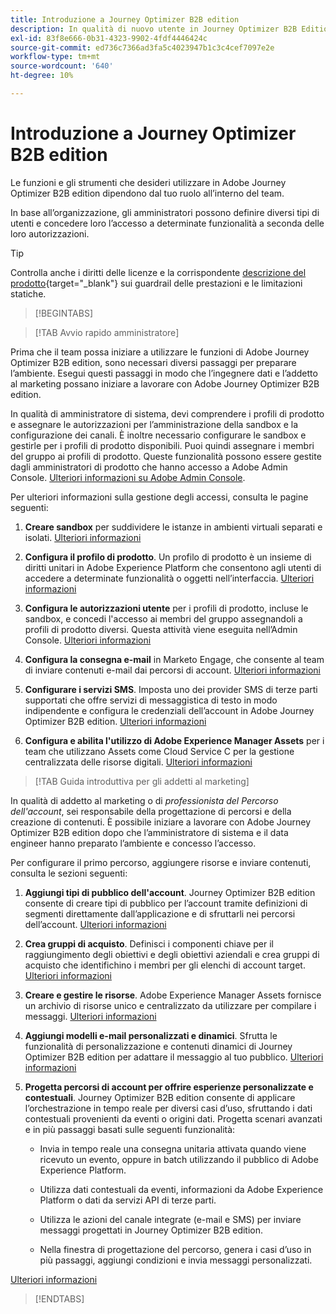 ```yaml
---
title: Introduzione a Journey Optimizer B2B edition
description: In qualità di nuovo utente in Journey Optimizer B2B Edition, scopri le aree chiave per iniziare.
exl-id: 83f8e666-0b31-4323-9902-4fdf4446424c
source-git-commit: ed736c7366ad3fa5c4023947b1c3c4cef7097e2e
workflow-type: tm+mt
source-wordcount: '640'
ht-degree: 10%

---
```


# Introduzione a Journey Optimizer B2B edition

Le funzioni e gli strumenti che desideri utilizzare in Adobe Journey Optimizer B2B edition dipendono dal tuo ruolo all’interno del team.

In base all’organizzazione, gli amministratori possono definire diversi tipi di utenti e concedere loro l’accesso a determinate funzionalità a seconda delle loro autorizzazioni.

>[!TIP]
>
>Controlla anche i diritti delle licenze e la corrispondente [descrizione del prodotto](https://helpx.adobe.com/legal/product-descriptions/adobe-journey-optimizer-b2b.html){target="_blank"} sui guardrail delle prestazioni e le limitazioni statiche.

>[!BEGINTABS]

>[!TAB Avvio rapido amministratore]

Prima che il team possa iniziare a utilizzare le funzioni di Adobe Journey Optimizer B2B edition, sono necessari diversi passaggi per preparare l’ambiente. Esegui questi passaggi in modo che l’ingegnere dati e l’addetto al marketing possano iniziare a lavorare con Adobe Journey Optimizer B2B edition.

In qualità di amministratore di sistema, devi comprendere i profili di prodotto e assegnare le autorizzazioni per l’amministrazione della sandbox e la configurazione dei canali. È inoltre necessario configurare le sandbox e gestirle per i profili di prodotto disponibili. Puoi quindi assegnare i membri del gruppo ai profili di prodotto. Queste funzionalità possono essere gestite dagli amministratori di prodotto che hanno accesso a Adobe Admin Console. [Ulteriori informazioni su Adobe Admin Console](https://helpx.adobe.com/it/enterprise/using/admin-console.html).

Per ulteriori informazioni sulla gestione degli accessi, consulta le pagine seguenti:

1. **Creare sandbox** per suddividere le istanze in ambienti virtuali separati e isolati. [Ulteriori informazioni](https://experienceleague.adobe.com/en/docs/experience-platform/sandbox/home#understanding-sandboxes)

1. **Configura il profilo di prodotto**. Un profilo di prodotto è un insieme di diritti unitari in Adobe Experience Platform che consentono agli utenti di accedere a determinate funzionalità o oggetti nell’interfaccia. [Ulteriori informazioni](../admin/user-management.md#create-the-marketo-engage-product-profile)

1. **Configura le autorizzazioni utente** per i profili di prodotto, incluse le sandbox, e concedi l&#39;accesso ai membri del gruppo assegnandoli a profili di prodotto diversi. Questa attività viene eseguita nell’Admin Console. [Ulteriori informazioni](../admin/user-management.md#create-a-user-group)

1. **Configura la consegna e-mail** in Marketo Engage, che consente al team di inviare contenuti e-mail dai percorsi di account. [Ulteriori informazioni](https://experienceleague.adobe.com/en/docs/marketo/using/getting-started/initial-setup/setup-steps#ensure-email-deliverability)

1. **Configurare i servizi SMS**. Imposta uno dei provider SMS di terze parti supportati che offre servizi di messaggistica di testo in modo indipendente e configura le credenziali dell’account in Adobe Journey Optimizer B2B edition. [Ulteriori informazioni](../content/sms-authoring.md#create-a-new-api-credentials-for-an-sms-service-provider)

1. **Configura e abilita l&#39;utilizzo di Adobe Experience Manager Assets** per i team che utilizzano Assets come Cloud Service C per la gestione centralizzata delle risorse digitali. [Ulteriori informazioni](../admin/configure-aem-repositories.md)

>[!TAB Guida introduttiva per gli addetti al marketing]

In qualità di addetto al marketing o di _professionista del Percorso dell&#39;account_, sei responsabile della progettazione di percorsi e della creazione di contenuti. È possibile iniziare a lavorare con Adobe Journey Optimizer B2B edition dopo che l’amministratore di sistema e il data engineer hanno preparato l’ambiente e concesso l’accesso.

Per configurare il primo percorso, aggiungere risorse e inviare contenuti, consulta le sezioni seguenti:

1. **Aggiungi tipi di pubblico dell&#39;account**. Journey Optimizer B2B edition consente di creare tipi di pubblico per l’account tramite definizioni di segmenti direttamente dall’applicazione e di sfruttarli nei percorsi dell’account. [Ulteriori informazioni](../audiences/account-audience-overview.md)

1. **Crea gruppi di acquisto**. Definisci i componenti chiave per il raggiungimento degli obiettivi e degli obiettivi aziendali e crea gruppi di acquisto che identifichino i membri per gli elenchi di account target. [Ulteriori informazioni](../buying-groups/buying-groups-overview.md)

1. **Creare e gestire le risorse**. Adobe Experience Manager Assets fornisce un archivio di risorse unico e centralizzato da utilizzare per compilare i messaggi. [Ulteriori informazioni](../content/assets-overview.md)

1. **Aggiungi modelli e-mail personalizzati e dinamici**. Sfrutta le funzionalità di personalizzazione e contenuti dinamici di Journey Optimizer B2B edition per adattare il messaggio al tuo pubblico. [Ulteriori informazioni](../content/email-templates.md)

1. **Progetta percorsi di account per offrire esperienze personalizzate e contestuali**. Journey Optimizer B2B edition consente di applicare l’orchestrazione in tempo reale per diversi casi d’uso, sfruttando i dati contestuali provenienti da eventi o origini dati. Progetta scenari avanzati e in più passaggi basati sulle seguenti funzionalità:

   * Invia in tempo reale una consegna unitaria attivata quando viene ricevuto un evento, oppure in batch utilizzando il pubblico di Adobe Experience Platform.

   * Utilizza dati contestuali da eventi, informazioni da Adobe Experience Platform o dati da servizi API di terze parti.

   * Utilizza le azioni del canale integrate (e-mail e SMS) per inviare messaggi progettati in Journey Optimizer B2B edition.

   * Nella finestra di progettazione del percorso, genera i casi d’uso in più passaggi, aggiungi condizioni e invia messaggi personalizzati.

[Ulteriori informazioni](../journeys/journey-overview.md)

>[!ENDTABS]
